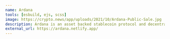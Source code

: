 ```yaml
---
name: Ardana
tools: [esbuild, ejs, scss]
image: https://crypto.news/app/uploads/2021/10/Ardana-Public-Sale.jpg
description: Ardana is an asset backed stablecoin protocol and decentralized exchange stable asset liquidity pool built on Cardano.
external_url: https://ardana.netlify.app/
---
```

